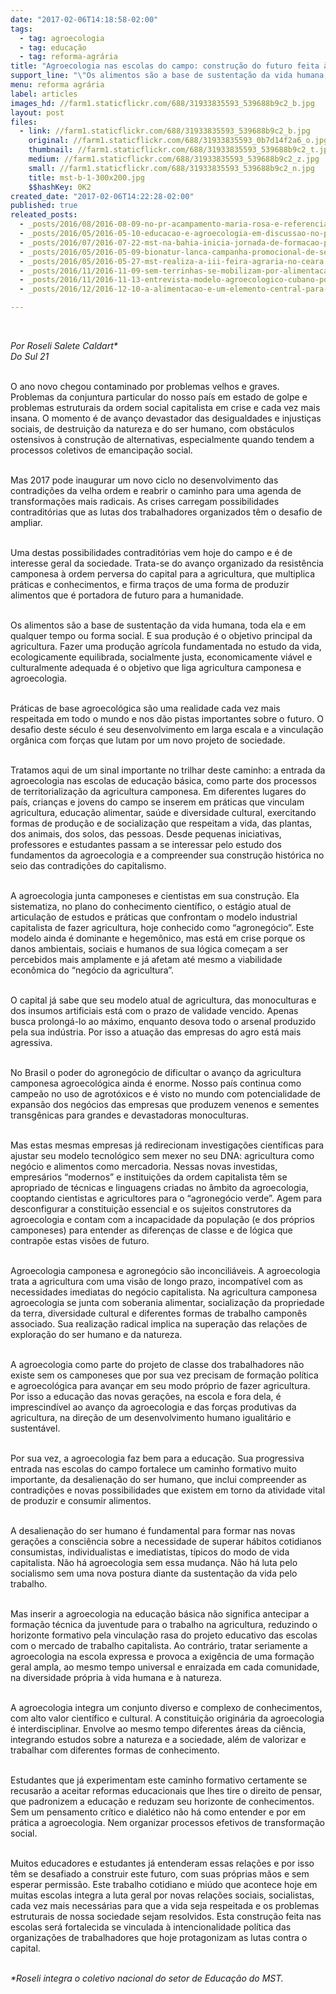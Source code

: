 ```yaml
---
date: "2017-02-06T14:18:58-02:00"
tags:
  - tag: agroecologia
  - tag: educação
  - tag: reforma-agrária
title: "Agroecologia nas escolas do campo: construção do futuro feita à mão e sem permissão"
support_line: "\"Os alimentos são a base de sustentação da vida humana, toda ela e em qualquer tempo ou forma social. E sua produção é o objetivo principal da agricultura.\""
menu: reforma agrária
label: articles
images_hd: //farm1.staticflickr.com/688/31933835593_539688b9c2_b.jpg
layout: post
files:
  - link: //farm1.staticflickr.com/688/31933835593_539688b9c2_b.jpg
    original: //farm1.staticflickr.com/688/31933835593_0b7d14f2a6_o.jpg
    thumbnail: //farm1.staticflickr.com/688/31933835593_539688b9c2_t.jpg
    medium: //farm1.staticflickr.com/688/31933835593_539688b9c2_z.jpg
    small: //farm1.staticflickr.com/688/31933835593_539688b9c2_n.jpg
    title: mst-b-1-300x200.jpg
    $$hashKey: 0K2
created_date: "2017-02-06T14:22:28-02:00"
published: true
releated_posts:
  - _posts/2016/08/2016-08-09-no-pr-acampamento-maria-rosa-e-referencia-em-producao-de-alimentos-saudaveis.md
  - _posts/2016/05/2016-05-10-educacao-e-agroecologia-em-discussao-no-parana.md
  - _posts/2016/07/2016-07-22-mst-na-bahia-inicia-jornada-de-formacao-politica-com-a-militancia.md
  - _posts/2016/05/2016-05-09-bionatur-lanca-campanha-promocional-de-sementes-agroecologicas.md
  - _posts/2016/05/2016-05-27-mst-realiza-a-iii-feira-agraria-no-ceara.md
  - _posts/2016/11/2016-11-09-sem-terrinhas-se-mobilizam-por-alimentacao-saudavel-em-viamao-no-rs.md
  - _posts/2016/11/2016-11-13-entrevista-modelo-agroecologico-cubano-poderia-salvar-o-mundo.md
  - _posts/2016/12/2016-12-10-a-alimentacao-e-um-elemento-central-para-integracao-do-campo-e-cidade-afirma-dirigente.md

---
```

<p>&nbsp;</p>

<p><em>Por Roseli Salete Caldart*<br />
Do Sul 21</em></p>

<p><br />
O ano novo chegou contaminado por problemas velhos e graves. Problemas da conjuntura particular do nosso pa&iacute;s em estado de golpe e problemas estruturais da ordem social capitalista em crise e cada vez mais insana. O momento &eacute; de avan&ccedil;o devastador das desigualdades e injusti&ccedil;as sociais, de destrui&ccedil;&atilde;o da natureza e do ser humano, com obst&aacute;culos ostensivos &agrave; constru&ccedil;&atilde;o de alternativas, especialmente quando tendem a processos coletivos de emancipa&ccedil;&atilde;o social.</p>

<p><br />
Mas 2017 pode inaugurar um novo ciclo no desenvolvimento das contradi&ccedil;&otilde;es da velha ordem e reabrir o caminho para uma agenda de transforma&ccedil;&otilde;es mais radicais. As crises carregam possibilidades contradit&oacute;rias que as lutas dos trabalhadores organizados t&ecirc;m o desafio de ampliar.</p>

<p><br />
Uma destas possibilidades contradit&oacute;rias vem hoje do campo e &eacute; de interesse geral da sociedade. Trata-se do avan&ccedil;o organizado da resist&ecirc;ncia camponesa &agrave; ordem perversa do capital para a agricultura, que multiplica pr&aacute;ticas e conhecimentos, e firma tra&ccedil;os de uma forma de produzir alimentos que &eacute; portadora de futuro para a humanidade.</p>

<p><br />
Os alimentos s&atilde;o a base de sustenta&ccedil;&atilde;o da vida humana, toda ela e em qualquer tempo ou forma social. E sua produ&ccedil;&atilde;o &eacute; o objetivo principal da agricultura. Fazer uma produ&ccedil;&atilde;o agr&iacute;cola fundamentada no estudo da vida, ecologicamente equilibrada, socialmente justa, economicamente vi&aacute;vel e culturalmente adequada &eacute; o objetivo que liga agricultura camponesa e agroecologia.</p>

<p><br />
Pr&aacute;ticas de base agroecol&oacute;gica s&atilde;o uma realidade cada vez mais respeitada em todo o mundo e nos d&atilde;o pistas importantes sobre o futuro. O desafio deste s&eacute;culo &eacute; seu desenvolvimento em larga escala e a vincula&ccedil;&atilde;o org&acirc;nica com for&ccedil;as que lutam por um novo projeto de sociedade.</p>

<p><br />
Tratamos aqui de um sinal importante no trilhar deste caminho: a entrada da agroecologia nas escolas de educa&ccedil;&atilde;o b&aacute;sica, como parte dos processos de territorializa&ccedil;&atilde;o da agricultura camponesa. Em diferentes lugares do pa&iacute;s, crian&ccedil;as e jovens do campo se inserem em pr&aacute;ticas que vinculam agricultura, educa&ccedil;&atilde;o alimentar, sa&uacute;de e diversidade cultural, exercitando formas de produ&ccedil;&atilde;o e de socializa&ccedil;&atilde;o que respeitam a vida, das plantas, dos animais, dos solos, das pessoas. Desde pequenas iniciativas, professores e estudantes passam a se interessar pelo estudo dos fundamentos da agroecologia e a compreender sua constru&ccedil;&atilde;o hist&oacute;rica no seio das contradi&ccedil;&otilde;es do capitalismo.</p>

<p><br />
A agroecologia junta camponeses e cientistas em sua constru&ccedil;&atilde;o. Ela sistematiza, no plano do conhecimento cient&iacute;fico, o est&aacute;gio atual de articula&ccedil;&atilde;o de estudos e pr&aacute;ticas que confrontam o modelo industrial capitalista de fazer agricultura, hoje conhecido como &ldquo;agroneg&oacute;cio&rdquo;. Este modelo ainda &eacute; dominante e hegem&ocirc;nico, mas est&aacute; em crise porque os danos ambientais, sociais e humanos de sua l&oacute;gica come&ccedil;am a ser percebidos mais amplamente e j&aacute; afetam at&eacute; mesmo a viabilidade econ&ocirc;mica do &ldquo;neg&oacute;cio da agricultura&rdquo;.</p>

<p><br />
O capital j&aacute; sabe que seu modelo atual de agricultura, das monoculturas e dos insumos artificiais est&aacute; com o prazo de validade vencido. Apenas busca prolong&aacute;-lo ao m&aacute;ximo, enquanto desova todo o arsenal produzido pela sua ind&uacute;stria. Por isso a atua&ccedil;&atilde;o das empresas do agro est&aacute; mais agressiva.</p>

<p><br />
No Brasil o poder do agroneg&oacute;cio de dificultar o avan&ccedil;o da agricultura camponesa agroecol&oacute;gica ainda &eacute; enorme. Nosso pa&iacute;s continua como campe&atilde;o no uso de agrot&oacute;xicos e &eacute; visto no mundo com potencialidade de expans&atilde;o dos neg&oacute;cios das empresas que produzem venenos e sementes transg&ecirc;nicas para grandes e devastadoras monoculturas.</p>

<p><br />
Mas estas mesmas empresas j&aacute; redirecionam investiga&ccedil;&otilde;es cient&iacute;ficas para ajustar seu modelo tecnol&oacute;gico sem mexer no seu DNA: agricultura como neg&oacute;cio e alimentos como mercadoria. Nessas novas investidas, empres&aacute;rios &ldquo;modernos&rdquo; e institui&ccedil;&otilde;es da ordem capitalista t&ecirc;m se apropriado de t&eacute;cnicas e linguagens criadas no &acirc;mbito da agroecologia, cooptando cientistas e agricultores para o &ldquo;agroneg&oacute;cio verde&rdquo;. Agem para desconfigurar a constitui&ccedil;&atilde;o essencial e os sujeitos construtores da agroecologia e contam com a incapacidade da popula&ccedil;&atilde;o (e dos pr&oacute;prios camponeses) para entender as diferen&ccedil;as de classe e de l&oacute;gica que contrap&otilde;e estas vis&otilde;es de futuro.</p>

<p><br />
Agroecologia camponesa e agroneg&oacute;cio s&atilde;o inconcili&aacute;veis. A agroecologia trata a agricultura com uma vis&atilde;o de longo prazo, incompat&iacute;vel com as necessidades imediatas do neg&oacute;cio capitalista. Na agricultura camponesa agroecologia se junta com soberania alimentar, socializa&ccedil;&atilde;o da propriedade da terra, diversidade cultural e diferentes formas de trabalho campon&ecirc;s associado. Sua realiza&ccedil;&atilde;o radical implica na supera&ccedil;&atilde;o das rela&ccedil;&otilde;es de explora&ccedil;&atilde;o do ser humano e da natureza.</p>

<p><br />
A agroecologia como parte do projeto de classe dos trabalhadores n&atilde;o existe sem os camponeses que por sua vez precisam de forma&ccedil;&atilde;o pol&iacute;tica e agroecol&oacute;gica para avan&ccedil;ar em seu modo pr&oacute;prio de fazer agricultura. Por isso a educa&ccedil;&atilde;o das novas gera&ccedil;&otilde;es, na escola e fora dela, &eacute; imprescind&iacute;vel ao avan&ccedil;o da agroecologia e das for&ccedil;as produtivas da agricultura, na dire&ccedil;&atilde;o de um desenvolvimento humano igualit&aacute;rio e sustent&aacute;vel.</p>

<p><br />
Por sua vez, a agroecologia faz bem para a educa&ccedil;&atilde;o. Sua progressiva entrada nas escolas do campo fortalece um caminho formativo muito importante, da desaliena&ccedil;&atilde;o do ser humano, que inclui compreender as contradi&ccedil;&otilde;es e novas possibilidades que existem em torno da atividade vital de produzir e consumir alimentos.</p>

<p><br />
A desaliena&ccedil;&atilde;o do ser humano &eacute; fundamental para formar nas novas gera&ccedil;&otilde;es a consci&ecirc;ncia sobre a necessidade de superar h&aacute;bitos cotidianos consumistas, individualistas e imediatistas, t&iacute;picos do modo de vida capitalista. N&atilde;o h&aacute; agroecologia sem essa mudan&ccedil;a. N&atilde;o h&aacute; luta pelo socialismo sem uma nova postura diante da sustenta&ccedil;&atilde;o da vida pelo trabalho.</p>

<p><br />
Mas inserir a agroecologia na educa&ccedil;&atilde;o b&aacute;sica n&atilde;o significa antecipar a forma&ccedil;&atilde;o t&eacute;cnica da juventude para o trabalho na agricultura, reduzindo o horizonte formativo pela vincula&ccedil;&atilde;o rasa do projeto educativo das escolas com o mercado de trabalho capitalista. Ao contr&aacute;rio, tratar seriamente a agroecologia na escola expressa e provoca a exig&ecirc;ncia de uma forma&ccedil;&atilde;o geral ampla, ao mesmo tempo universal e enraizada em cada comunidade, na diversidade pr&oacute;pria &agrave; vida humana e &agrave; natureza.</p>

<p><br />
A agroecologia integra um conjunto diverso e complexo de conhecimentos, com alto valor cient&iacute;fico e cultural. A constitui&ccedil;&atilde;o origin&aacute;ria da agroecologia &eacute; interdisciplinar. Envolve ao mesmo tempo diferentes &aacute;reas da ci&ecirc;ncia, integrando estudos sobre a natureza e a sociedade, al&eacute;m de valorizar e trabalhar com diferentes formas de conhecimento.</p>

<p><br />
Estudantes que j&aacute; experimentam este caminho formativo certamente se recusar&atilde;o a aceitar reformas educacionais que lhes tire o direito de pensar, que padronizem a educa&ccedil;&atilde;o e reduzam seu horizonte de conhecimentos. Sem um pensamento cr&iacute;tico e dial&eacute;tico n&atilde;o h&aacute; como entender e por em pr&aacute;tica a agroecologia. Nem organizar processos efetivos de transforma&ccedil;&atilde;o social.</p>

<p><br />
Muitos educadores e estudantes j&aacute; entenderam essas rela&ccedil;&otilde;es e por isso t&ecirc;m se desafiado a construir este futuro, com suas pr&oacute;prias m&atilde;os e sem esperar permiss&atilde;o. Este trabalho cotidiano e mi&uacute;do que acontece hoje em muitas escolas integra a luta geral por novas rela&ccedil;&otilde;es sociais, socialistas, cada vez mais necess&aacute;rias para que a vida seja respeitada e os problemas estruturais de nossa sociedade sejam resolvidos. Esta constru&ccedil;&atilde;o feita nas escolas ser&aacute; fortalecida se vinculada &agrave; intencionalidade pol&iacute;tica das organiza&ccedil;&otilde;es de trabalhadores que hoje protagonizam as lutas contra o capital.</p>

<p><br />
<em>*Roseli integra o coletivo nacional do setor de Educa&ccedil;&atilde;o do MST.</em></p>
